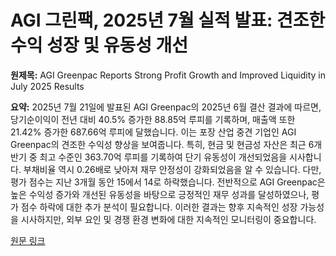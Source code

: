 # AGI 그린팩, 2025년 7월 실적 발표: 견조한 수익 성장 및 유동성 개선

**원제목:** AGI Greenpac Reports Strong Profit Growth and Improved Liquidity in July 2025 Results

**요약:** 2025년 7월 21일에 발표된 AGI Greenpac의 2025년 6월 결산 결과에 따르면, 당기순이익이 전년 대비 40.5% 증가한 88.85억 루피를 기록하며,  매출액 또한 21.42% 증가한 687.66억 루피에 달했습니다.  이는 포장 산업 중견 기업인 AGI Greenpac의 견조한 수익성 향상을 보여줍니다.  특히, 현금 및 현금성 자산은 최근 6개 반기 중 최고 수준인 363.70억 루피를 기록하여 단기 유동성이 개선되었음을 시사합니다.  부채비율 역시 0.26배로 낮아져 재무 안정성이 강화되었음을 알 수 있습니다.  다만, 평가 점수는 지난 3개월 동안 15에서 14로 하락했습니다.  전반적으로 AGI Greenpac은 높은 수익성 증가와 개선된 유동성을 바탕으로 긍정적인 재무 성과를 달성하였으나, 평가 점수 하락에 대한 추가 분석이 필요합니다.  이러한 결과는 향후 지속적인 성장 가능성을 시사하지만,  외부 요인 및 경쟁 환경 변화에 대한 지속적인 모니터링이 중요합니다.

[원문 링크](https://www.marketsmojo.com/news/result-analysis/agi-greenpac-reports-rs-8885-crore-pat-with-405-year-on-year-growth-in-july-2025-3283285)
